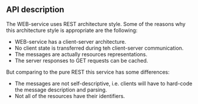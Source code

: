 ## API description

The WEB-service uses REST architecture style. Some of the reasons why this architecture style is appropriate are the following:

* WEB-service has a client-server architecture.
* No client state is transferred during teh client-server communication.
* The messages are actually resources representations.
* The server responses to GET requests can be cached.

But comparing to the pure REST this service has some differences:

* The messages are not self-descriptive, i.e. clients will have to hard-code the message description and parsing.
* Not all of the resources have their identifiers.
